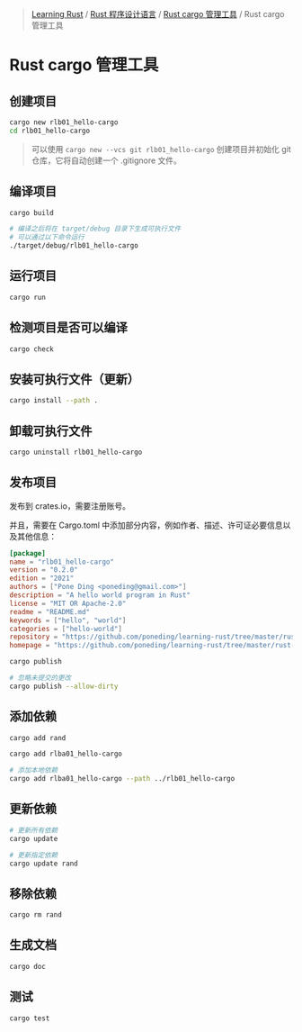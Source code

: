 <!-- Nav generated by MDI -->
> [Learning Rust](../../README.md) / [Rust 程序设计语言](../index.md) / [Rust cargo 管理工具](index.md) / Rust cargo 管理工具

# Rust cargo 管理工具

## 创建项目

```bash
cargo new rlb01_hello-cargo
cd rlb01_hello-cargo
```

> 可以使用 `cargo new --vcs git rlb01_hello-cargo` 创建项目并初始化 git 仓库，它将自动创建一个 .gitignore 文件。

## 编译项目

```bash
cargo build

# 编译之后将在 target/debug 目录下生成可执行文件
# 可以通过以下命令运行
./target/debug/rlb01_hello-cargo
```

## 运行项目

```bash
cargo run
```

## 检测项目是否可以编译

```bash
cargo check
```

## 安装可执行文件（更新）

```bash
cargo install --path .
```

## 卸载可执行文件

```bash
cargo uninstall rlb01_hello-cargo
```

## 发布项目

发布到 crates.io，需要注册账号。

并且，需要在 Cargo.toml 中添加部分内容，例如作者、描述、许可证必要信息以及其他信息：

```toml
[package]
name = "rlb01_hello-cargo"
version = "0.2.0"
edition = "2021"
authors = ["Pone Ding <poneding@gmail.com>"]
description = "A hello world program in Rust"
license = "MIT OR Apache-2.0"
readme = "README.md"
keywords = ["hello", "world"]
categories = ["hello-world"]
repository = "https://github.com/poneding/learning-rust/tree/master/rust-lang-book/rlb01_hello-cargo"
homepage = "https://github.com/poneding/learning-rust/tree/master/rust-lang-book/rlb01_hello-cargo"
```

```bash
cargo publish

# 忽略未提交的更改
cargo publish --allow-dirty
```

## 添加依赖

```bash
cargo add rand

cargo add rlba01_hello-cargo

# 添加本地依赖
cargo add rlba01_hello-cargo --path ../rlb01_hello-cargo
```

## 更新依赖

```bash
# 更新所有依赖
cargo update

# 更新指定依赖
cargo update rand
```

## 移除依赖

```bash
cargo rm rand
```

## 生成文档

```bash
cargo doc
```

## 测试

```bash
cargo test
```
